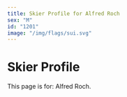 ```yaml
---
title: Skier Profile for Alfred Roch
sex: "M"
id: "1201"
image: "/img/flags/sui.svg" 
---
```


# Skier Profile

This page is for: Alfred Roch.
    